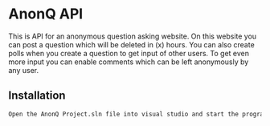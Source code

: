 # AnonQ API
This is API for an anonymous question asking website. 
On this website you can post a question which will be deleted in (x) hours. 
You can also create polls when you create a question to get input of other users. 
To get even more input you can enable comments which can be left anonymously by any user. 

## Installation

```bash
Open the AnonQ Project.sln file into visual studio and start the program. 
```
